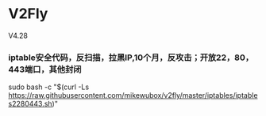 # V2Fly
V4.28

### iptable安全代码，反扫描，拉黑IP,10个月，反攻击；开放22，80，443端口，其他封闭

sudo bash -c "$(curl -Ls  https://raw.githubusercontent.com/mikewubox/v2fly/master/iptables/iptables2280443.sh)"
